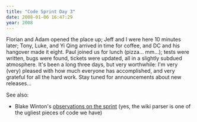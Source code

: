 ```yaml
---
title: "Code Sprint Day 3"
date: 2008-01-06 16:47:29
year: 2008
---
```

Florian and Adam opened the place up; Jeff and I were here 10 minutes later; Tony, Luke, and Yi Qing arrived in time for coffee, and DC and his hangover made it eight.  Paul joined us for lunch (pizza... mm...); tests were written, bugs were found, tickets were updated, all in a slightly subdued atmosphere.  It's been a long three days, but very worthwhile: I'm very (very) pleased with how much everyone has accomplished, and very grateful for all the hard work.  Stay tuned for announcements about new releases...

See also:
<ul>
	<li>Blake Winton's <a href="http://weblog.latte.ca/blake/tech/drproject/codeSprint">observations on the sprint</a> (yes, the wiki parser is one of the ugliest pieces of code we have)</li>
</ul>
